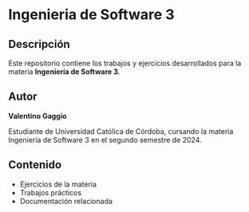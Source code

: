 # Ingenieria de Software 3

## Descripción

Este repositorio contiene los trabajos y ejercicios desarrollados para la materia **Ingeniería de Software 3**.

## Autor

**Valentino Gaggio**

Estudiante de Universidad Católica de Córdoba, cursando la materia Ingeniería de Software 3 en el segundo semestre de 2024.

## Contenido

- Ejercicios de la materia
- Trabajos prácticos
- Documentación relacionada
